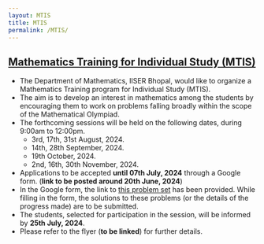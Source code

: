 ```yaml
---
layout: MTIS
title: MTIS
permalink: /MTIS/
---
```



## [Mathematics Training for Individual Study (MTIS)](https://jpsaha.github.io/MOTP/MTIS/)

  * The Department of Mathematics, IISER Bhopal, would like to organize a Mathematics Training program for Individual Study (MTIS).
  * The aim is to develop an interest in mathematics among the students by encouraging them to work on problems falling broadly within the scope of the Mathematical Olympiad.
  * The forthcoming sessions will be held on the following dates, during 9:00am to 12:00pm.
    * 3rd, 17th, 31st August, 2024.
    * 14th, 28th September, 2024.
    * 19th October, 2024.
    * 2nd, 16th, 30th November, 2024.
  * Applications to be accepted **until 07th July, 2024** through a Google form. (**link to be posted around 20th June, 2024**)
  * In the Google form, the link to [this problem set](https://jpsaha.github.io/MOTP/MTIS/PS0B24Aug) has been provided. While filling in the form, the solutions to these problems (or the details of the progress made) are to be submitted.
  * The students, selected for participation in the session, will be informed by **25th July, 2024**.
  * Please refer to the flyer (**to be linked**) for further details. 
 
